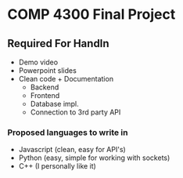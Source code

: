 # COMP 4300 Final Project

## Required For HandIn
- Demo video
- Powerpoint slides
- Clean code + Documentation
	+ Backend
	+ Frontend
	+ Database impl.
	+ Connection to 3rd party API
	
### Proposed languages to write in
- Javascript (clean, easy for API's)
- Python (easy, simple for working with sockets)
- C++ (I personally like it)